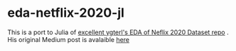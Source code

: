 # eda-netflix-2020-jl

This is a port to Julia of [excellent ygterl's EDA of Neflix 2020 Dataset repo](https://github.com/ygterl/EDA-Netflix-2020-in-R) . His original Medium post is avalaible [here](https://medium.com/deep-learning-turkiye/exploration-of-netflix-2020-dataset-in-r-markdown-eda-b202bbaec4a)
